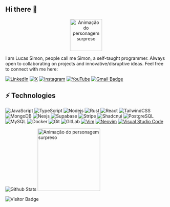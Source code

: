 ## Hi there 👋

<p align="center">
  <img src="https://github.com/user-attachments/assets/37303452-2bb3-4f34-a5a1-30b2df01b5e6" alt="Animação do personagem surpreso" width="100"/>
</p>

I am Lucas Simon, people call me Simon, a self-taught programmer. Always open to collaborating on projects and innovative/disruptive ideas. Feel free to connect with me here:

[![LinkedIn](https://custom-icon-badges.demolab.com/badge/lucasimonmendes-0A66C2?logo=linkedin-white&logoColor=fff)](https://www.linkedin.com/in/lucasimonmendes/)
[![X](https://img.shields.io/badge/osimnao-%23000000.svg?logo=X&logoColor=white)](https://x.com/osimnao )
[![Instagram](https://img.shields.io/badge/s1m0n.tech-%23E4405F.svg?logo=Instagram&logoColor=white)](https://instagram.com/s1m0n.tech)
[![YouTube](https://img.shields.io/badge/s1m0n-%23FF0000.svg?logo=YouTube&logoColor=white)](https://youtube.com/@s1m0n-dev)
[![Gmail Badge](https://img.shields.io/badge/-lucasimonmendes@gmail.com-c14438?style=flat-square&logo=Gmail&logoColor=white&link=mailto:lucasimonmendes@gmail.com)](mailto:lucasimonmendes@gmail.com)


## ⚡ Technologies

![JavaScript](https://img.shields.io/badge/-JavaScript-black?style=flat-square&logo=javascript)
![TypeScript](https://img.shields.io/badge/-TypeScript-007ACC?style=flat-square&logo=typescript)
![Nodejs](https://img.shields.io/badge/-Nodejs-black?style=flat-square&logo=Node.js)
![Rust](https://img.shields.io/badge/-Rust-black?style=flat-square&logo=Rust)
![React](https://img.shields.io/badge/-React-black?style=flat-square&logo=react)
![TailwindCSS](https://img.shields.io/badge/-Tailwind-00599C?style=flat-square&logo=tailwindcss)
![MongoDB](https://img.shields.io/badge/-MongoDB-black?style=flat-square&logo=mongodb)
![Nexjs](https://img.shields.io/badge/-Nextjs-black?style=flat-square&logo=Next)
![Supabase](https://img.shields.io/badge/-supabase-black?style=flat-square&logo=supabase)
![Stripe](https://img.shields.io/badge/-stripe-black?style=flat-square&logo=stripe)
![Shadcnui](https://img.shields.io/badge/-shadcnui-black?style=flat-square&logo=shadcnui)
![PostgreSQL](https://img.shields.io/badge/-PostgreSQL-336791?style=flat-square&logo=postgresql)
![MySQL](https://img.shields.io/badge/-MySQL-black?style=flat-square&logo=mysql)
![Docker](https://img.shields.io/badge/-Docker-black?style=flat-square&logo=docker)
![Git](https://img.shields.io/badge/-Git-black?style=flat-square&logo=git)
![GitLab](https://img.shields.io/badge/-GitLab-FCA121?style=flat-square&logo=gitlab)
[![Vim](https://img.shields.io/badge/Vim-%2311AB00.svg?logo=vim&logoColor=white)](#)
[![Neovim](https://img.shields.io/badge/Neovim-57A143?logo=neovim&logoColor=fff)](#)
[![Visual Studio Code](https://custom-icon-badges.demolab.com/badge/VS%20Code-0078d7.svg?logo=vsc&logoColor=white)](#)

![Github Stats](https://github-readme-stats.vercel.app/api?username=lucasimonmendes&count_private=true&show_icons=true&include_all_commits=true)  <img src="https://github.com/user-attachments/assets/94c6307c-0de2-4a7c-b4b9-b3e30229f381" alt="Animação do personagem surpreso" width="195"/>

![Visitor Badge](https://visitor-badge.laobi.icu/badge?page_id=lucasimonmendes.lucasimonmendes)

